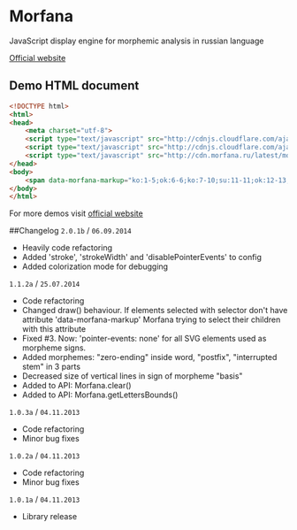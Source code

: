 Morfana
=======

JavaScript display engine for morphemic analysis in russian language

[Official website](http://morfana.ru/)

Demo HTML document
-----

``` html
<!DOCTYPE html>
<html>
<head>
	<meta charset="utf-8">
	<script type="text/javascript" src="http://cdnjs.cloudflare.com/ajax/libs/jquery/1.7/jquery.min.js"></script>
	<script type="text/javascript" src="http://cdnjs.cloudflare.com/ajax/libs/rangy/1.2.3/rangy-core.js"></script>
	<script type="text/javascript" src="http://cdn.morfana.ru/latest/morfana.min.js"></script>
</head>
<body>
	<span data-morfana-markup="ko:1-5;ok:6-6;ko:7-10;su:11-11;ok:12-13;osL:1-5;osR:7-11">десятиэтажный</span>
</body>
</html>
```    
For more demos visit [official website](http://morfana.ru/)

##Changelog
`2.0.1b` / `06.09.2014`
- Heavily code refactoring
- Added 'stroke', 'strokeWidth' and 'disablePointerEvents' to config
- Added colorization mode for debugging


`1.1.2a` / `25.07.2014`

- Code refactoring
- Changed draw() behaviour. If elements selected with selector don't have attribute 'data-morfana-markup' Morfana trying to select their children with this attribute
- Fixed #3. Now: 'pointer-events: none' for all SVG elements used as morpheme signs.
- Added morphemes: "zero-ending" inside word, "postfix", "interrupted stem" in 3 parts
- Decreased size of vertical lines in sign of morpheme "basis"
- Added to API: Morfana.clear()
- Added to API: Morfana.getLettersBounds()

`1.0.3a` / `04.11.2013`

- Code refactoring
- Minor bug fixes

`1.0.2a` / `04.11.2013`

- Code refactoring
- Minor bug fixes

`1.0.1a` / `04.11.2013`

- Library release